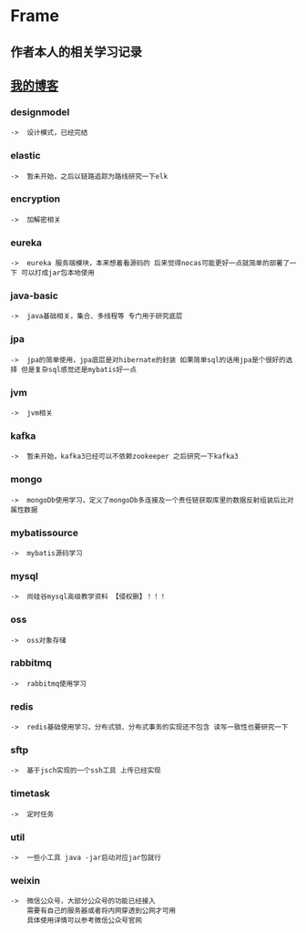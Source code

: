 # Frame

## 作者本人的相关学习记录

## [我的博客]('https://blog.csdn.net/qq_44872787')

### designmodel
    ->  设计模式，已经完结
### elastic 
    ->  暂未开始，之后以链路追踪为路线研究一下elk
### encryption 
    ->  加解密相关
### eureka 
    ->  eureka 服务端模块，本来想着看源码的 后来觉得nocas可能更好一点就简单的部署了一下 可以打成jar包本地使用
### java-basic
    ->  java基础相关，集合、多线程等 专门用于研究底层
### jpa 
    ->  jpa的简单使用，jpa底层是对hibernate的封装 如果简单sql的话用jpa是个很好的选择 但是复杂sql感觉还是mybatis好一点
### jvm
    ->  jvm相关
### kafka 
    ->  暂未开始，kafka3已经可以不依赖zookeeper 之后研究一下kafka3
### mongo
    ->  mongoDb使用学习，定义了mongoDb多连接及一个责任链获取库里的数据反射组装后比对属性数据
### mybatissource
    ->  mybatis源码学习
### mysql
    ->  尚硅谷mysql高级教学资料 【侵权删】！！！
### oss 
    ->  oss对象存储
### rabbitmq
    ->  rabbitmq使用学习
### redis
    ->  redis基础使用学习，分布式锁、分布式事务的实现还不包含 读写一致性也要研究一下
### sftp
    ->  基于jsch实现的一个ssh工具 上传已经实现
### timetask
    ->  定时任务
### util
    ->  一些小工具 java -jar启动对应jar包就行
### weixin
    ->  微信公众号，大部分公众号的功能已经接入
        需要有自己的服务器或者将内网穿透到公网才可用
        具体使用详情可以参考微信公众号官网
